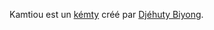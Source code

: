 <!-- TITLE: Kamtiou -->
<!-- SUBTITLE: Présentation du kémty Kamtiou -->

Kamtiou est un [kémty](/ouvrage/kemty/kemty-kesako) créé par [Djéhuty Biyong](/personnalite/homme/ecrivain/afrique/ouest/cameroun/djehuty-biyong).